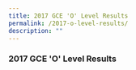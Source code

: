 ```yaml
---
title: 2017 GCE 'O' Level Results
permalink: /2017-o-level-results/
description: ""
---
```

### 2017 GCE 'O' Level Results